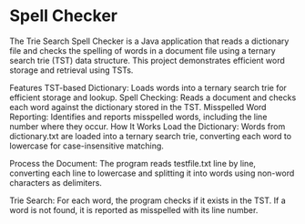 #  Spell Checker
The Trie Search Spell Checker is a Java application that reads a dictionary file and checks the spelling of words in a document file using a ternary search trie (TST) data structure. This project demonstrates efficient word storage and retrieval using TSTs.

Features
TST-based Dictionary: Loads words into a ternary search trie for efficient storage and lookup.
Spell Checking: Reads a document and checks each word against the dictionary stored in the TST.
Misspelled Word Reporting: Identifies and reports misspelled words, including the line number where they occur.
How It Works
Load the Dictionary: Words from dictionary.txt are loaded into a ternary search trie, converting each word to lowercase for case-insensitive matching.

Process the Document: The program reads testfile.txt line by line, converting each line to lowercase and splitting it into words using non-word characters as delimiters.

Trie Search: For each word, the program checks if it exists in the TST. If a word is not found, it is reported as misspelled with its line number.

